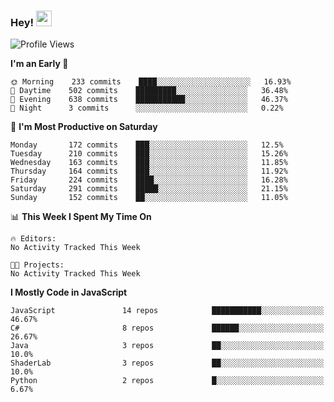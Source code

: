### Hey! <img src="https://media.giphy.com/media/hvRJCLFzcasrR4ia7z/giphy.gif" width="25px">

<!--START_SECTION:waka-->
![Profile Views](http://img.shields.io/badge/Profile%20Views-0-blue)

**I'm an Early 🐤** 

```text
🌞 Morning    233 commits    ████░░░░░░░░░░░░░░░░░░░░░   16.93% 
🌆 Daytime    502 commits    █████████░░░░░░░░░░░░░░░░   36.48% 
🌃 Evening    638 commits    ███████████░░░░░░░░░░░░░░   46.37% 
🌙 Night      3 commits      ░░░░░░░░░░░░░░░░░░░░░░░░░   0.22%

```
📅 **I'm Most Productive on Saturday** 

```text
Monday       172 commits    ███░░░░░░░░░░░░░░░░░░░░░░   12.5% 
Tuesday      210 commits    ███░░░░░░░░░░░░░░░░░░░░░░   15.26% 
Wednesday    163 commits    ███░░░░░░░░░░░░░░░░░░░░░░   11.85% 
Thursday     164 commits    ███░░░░░░░░░░░░░░░░░░░░░░   11.92% 
Friday       224 commits    ████░░░░░░░░░░░░░░░░░░░░░   16.28% 
Saturday     291 commits    █████░░░░░░░░░░░░░░░░░░░░   21.15% 
Sunday       152 commits    ██░░░░░░░░░░░░░░░░░░░░░░░   11.05%

```


📊 **This Week I Spent My Time On** 

```text
🔥 Editors: 
No Activity Tracked This Week

🐱‍💻 Projects: 
No Activity Tracked This Week

```

**I Mostly Code in JavaScript** 

```text
JavaScript               14 repos            ███████████░░░░░░░░░░░░░░   46.67% 
C#                       8 repos             ██████░░░░░░░░░░░░░░░░░░░   26.67% 
Java                     3 repos             ██░░░░░░░░░░░░░░░░░░░░░░░   10.0% 
ShaderLab                3 repos             ██░░░░░░░░░░░░░░░░░░░░░░░   10.0% 
Python                   2 repos             █░░░░░░░░░░░░░░░░░░░░░░░░   6.67%

```



<!--END_SECTION:waka-->